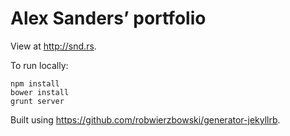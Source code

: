 Alex Sanders’ portfolio
=======================

View at http://snd.rs.

To run locally:

    npm install
    bower install
    grunt server
    
Built using https://github.com/robwierzbowski/generator-jekyllrb.
